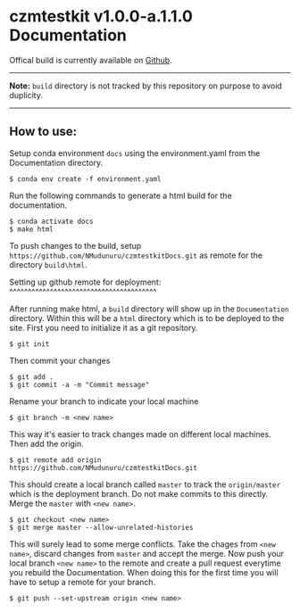 czmtestkit v1.0.0-a.1.1.0 Documentation
========================================

Offical build is currently available on [Github](https://github.com/NMudunuru/czmtestkitDocs.git). 

----

**Note:**
``build`` directory is not tracked by this repository on purpose to avoid duplicity. 

----

How to use:
-----------

Setup conda environment ``docs`` using the environment.yaml from the Documentation directory.

    $ conda env create -f environment.yaml

Run the following commands to generate a html build for the documentation.

    $ conda activate docs
    $ make html

To push changes to the build, setup ``https://github.com/NMudunuru/czmtestkitDocs.git`` as remote for the directory ``build\html``.

Setting up github remote for deployment:
^^^^^^^^^^^^^^^^^^^^^^^^^^^^^^^^^^^^^^^^

After running make html, a ``build`` directory will show up in the ``Documentation`` directory. 
Within this will be a ``html`` directory which is to be deployed to the site.
First you need to initialize it as a git repository.

    $ git init

Then commit your changes

    $ git add .
    $ git commit -a -m "Commit message"

Rename your branch to indicate your local machine

    $ git branch -m <new name>

This way it's easier to track changes made on different local machines.
Then add the origin.

    $ git remote add origin https://github.com/NMudunuru/czmtestkitDocs.git

This should create a local branch called ``master`` to track the ``origin/master`` which is the deployment branch.
Do not make commits to this directly.
Merge the ``master`` with ``<new name>``. 

    $ git checkout <new name>
    $ git merge master --allow-unrelated-histories

This will surely lead to some merge conflicts. 
Take the chages from ``<new name>``, discard changes from ``master`` and accept the merge.
Now push your local branch ``<new name>`` to the remote and create a pull request everytime you rebuild the Documentation.
When doing this for the first time you will have to setup a remote for your branch.

    $ git push --set-upstream origin <new name>    